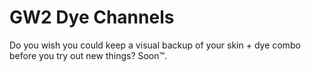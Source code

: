 # GW2 Dye Channels

Do you wish you could keep a visual backup of your skin + dye combo before you try out new things? Soon&trade;.
